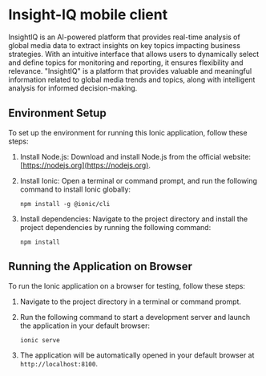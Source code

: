 # Insight-IQ mobile client
InsightIQ is an AI-powered platform that provides real-time analysis of global media data to extract insights on key topics impacting business strategies. With an intuitive interface that allows users to dynamically select and define topics for monitoring and reporting, it ensures flexibility and relevance. "InsightIQ" is a platform that provides valuable and meaningful information related to global media trends and topics, along with intelligent analysis for informed decision-making.

## Environment Setup     
To set up the environment for running this Ionic application, follow these steps:  
   
1. Install Node.js: Download and install Node.js from the official website: [https://nodejs.org](https://nodejs.org).  
   
2. Install Ionic: Open a terminal or command prompt, and run the following command to install Ionic globally:  
  
    ```  
    npm install -g @ionic/cli  
    ```  
   
3. Install dependencies: Navigate to the project directory and install the project dependencies by running the following command:  
  
    ```  
    npm install  
    ```  
   
## Running the Application on Browser  
   
To run the Ionic application on a browser for testing, follow these steps:  
   
1. Navigate to the project directory in a terminal or command prompt.  
   
2. Run the following command to start a development server and launch the application in your default browser:  
  
    ```  
    ionic serve  
    ```  
   
3. The application will be automatically opened in your default browser at `http://localhost:8100`.  